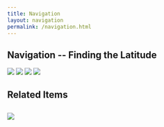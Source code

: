 ```yaml
---
title: Navigation
layout: navigation
permalink: /navigation.html
---
```


## Navigation -- Finding the Latitude

<img class="card-image-top img-fluid" src="{{ '/objects/LewisandClark-Navigation_Page_1.jpg' | absolute_url }}">    

<img class="card-image-top img-fluid" src="{{ '/objects/LewisandClark-Navigation_Page_2.jpg' | absolute_url }}">    

<img class="card-image-top img-fluid" src="{{ '/objects/LewisandClark-Navigation_Page_3.jpg' | absolute_url }}">    

<img class="card-image-top img-fluid" src="{{ '/objects/LewisandClark-Navigation_Page_4.jpg' | absolute_url }}">   


<h2>Related Items<h2>

<div class="container">
<div class="card-columns">
    <div class="card">
    <a href="{{ '/items/mc21j-DeterminingLatitude.html' | absolute_url }}" style="width: 18rem;">
        <img class="card-img-top img-fluid" src="{{ '/objects/mc21j-DeterminingLatitude.jpg' | absolute_url }}">
    </a>